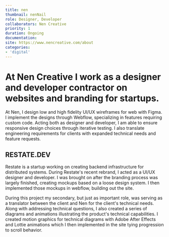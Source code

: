 ```yaml
---
title: nen
thumbnail: nenNail
role: Designer, Developer
collaborators: Nen Creative
priority: 1
duration: Ongoing
documentation:
site: https://www.nencreative.com/about
categories:
- 'digital'
---
```


<script>
    import ImageGrid from '$lib/components/article/ImageGrid.svelte'
    import HeroImage from '$lib/components/article/HeroImage.svelte'

    const p = 'nen/'
    const hero = p + 'restate'
</script>

# At Nen Creative I work as a designer and developer contractor on websites and branding for startups.

At Nen, I design low and high fidelity UI/UX wireframes for web with Figma. I implement the designs through Webflow, specializing in features requiring custom code. Acting both as designer and developer, I am able to ensure responsive design choices through iterative testing. I also translate engineering requirements for clients with expanded technical needs and feature requests.

<HeroImage link={hero} description="Restate Landing Page" url="https://restate.dev/" />

## RESTATE.DEV

Restate is a startup working on creating backend infrastructure for distributed systems. During Restate's recent rebrand, I acted as a UI/UX designer and developer. I was brought on after the branding process was largely finished, creating mockups based on a loose design system. I then implemented those mockups in webflow, building out the site. 

During this project my secondary, but just as important role, was serving as a translator between the client and Nen for the client's technical needs. Along with addressing technical questions, I also created a series of diagrams and animations illustrating the product's technical capabilities. I created motion graphics for technical diagrams with Adobe After Effects and Lottie animations which I then implemented in the site tying progression to scroll behavior.
